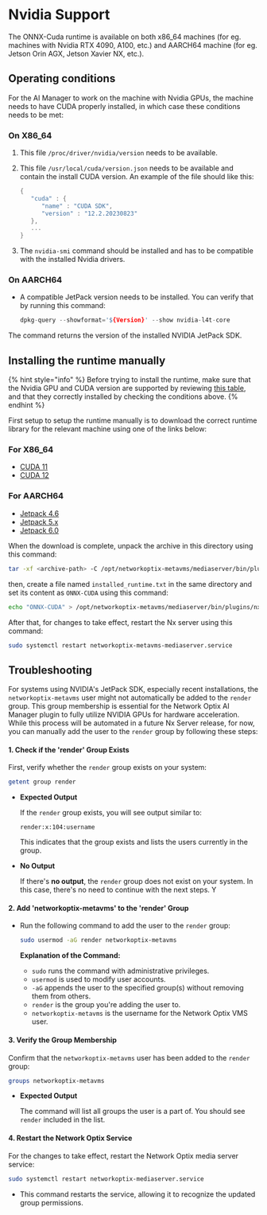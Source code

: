 # Nvidia Support

The ONNX-Cuda runtime is available on both x86\_64 machines (for eg. machines with Nvidia RTX 4090, A100, etc.) and AARCH64 machine (for eg. Jetson Orin AGX, Jetson Xavier NX, etc.).

## Operating conditions

For the AI Manager to work on the machine with Nvidia GPUs, the machine needs to have CUDA properly installed, in which case these conditions needs to be met:

### On X86\_64

1. This file `/proc/driver/nvidia/version` needs to be available.
2.  This file `/usr/local/cuda/version.json` needs to be available and contain the install CUDA version. An example of the file should like this:

    ```cpp
    {
       "cuda" : {
          "name" : "CUDA SDK",
          "version" : "12.2.20230823"
       },
       ...
    }
    ```
3. The `nvidia-smi` command should be installed and has to be compatible with the installed Nvidia drivers.

### On AARCH64

*   A compatible JetPack version needs to be installed. You can verify that by running this command:

    ```cpp
    dpkg-query --showformat='${Version}' --show nvidia-l4t-core
    ```

The command returns the version of the installed NVIDIA JetPack SDK.

## Installing the runtime manually

{% hint style="info" %}
Before trying to  install the runtime, make sure that the Nvidia GPU and CUDA version are supported by reviewing [this table](supported-ai-accelerators.md), and that they correctly installed by checking the conditions above.
{% endhint %}

First setup to setup the runtime manually is to download the correct runtime library for the relevant machine using one of the links below:

### For X86\_64

* [CUDA 11](https://artifactory.nxvms.dev/artifactory/nxai\_open/OAAX/runtimes/v4-1/nvidia-cuda\_11-x86\_64-ort.tar.gz)
* [CUDA 12](https://artifactory.nxvms.dev/artifactory/nxai\_open/OAAX/runtimes/v4-1/nvidia-cuda\_12-x86\_64-ort.tar.gz)

### For AARCH64

* [Jetpack 4.6](https://artifactory.nxvms.dev/artifactory/nxai\_open/OAAX/runtimes/v4-1/nvidia-cuda\_10-aarch64-ort.tar.gz)
* [Jetpack 5.x](https://artifactory.nxvms.dev/artifactory/nxai\_open/OAAX/runtimes/v4-1/nvidia-cuda\_11-aarch64-ort.tar.gz)
* [Jetpack 6.0 ](https://artifactory.nxvms.dev/artifactory/nxai\_open/OAAX/runtimes/v4-1/nvidia-cuda\_12-aarch64-ort.tar.gz)

When the download is complete, unpack the archive in this directory using this command:

```bash
tar -xf <archive-path> -C /opt/networkoptix-metavms/mediaserver/bin/plugins/nxai_plugin/nxai_manager/bin
```

then, create a file named `installed_runtime.txt` in the same directory and set its content as `ONNX-CUDA` using this command:

```bash
echo "ONNX-CUDA" > /opt/networkoptix-metavms/mediaserver/bin/plugins/nxai_plugin/nxai_manager/bin/installed_runtime.txt
```

After that, for changes to take effect, restart the Nx server using this command:

```bash
sudo systemctl restart networkoptix-metavms-mediaserver.service
```

## Troubleshooting

For systems using NVIDIA's JetPack SDK, especially recent installations, the `networkoptix-metavms` user might not automatically be added to the `render` group. This group membership is essential for the Network Optix AI Manager plugin to fully utilize NVIDIA GPUs for hardware acceleration. While this process will be automated in a future Nx Server release, for now, you can manually add the user to the `render` group by following these steps:

#### 1. Check if the 'render' Group Exists

First, verify whether the `render` group exists on your system:

```bash
getent group render
```

*   **Expected Output**

    If the `render` group exists, you will see output similar to:

    ```
    render:x:104:username
    ```

    This indicates that the group exists and lists the users currently in the group.
*   **No Output**

    If there's **no output**, the `render` group does not exist on your system. In this case, there's no need to continue with the next steps. Y

#### 2. Add 'networkoptix-metavms' to the 'render' Group

*   Run the following command to add the user to the `render` group:

    ```bash
    sudo usermod -aG render networkoptix-metavms
    ```

    **Explanation of the Command:**

    * `sudo` runs the command with administrative privileges.
    * `usermod` is used to modify user accounts.
    * `-aG` appends the user to the specified group(s) without removing them from others.
    * `render` is the group you're adding the user to.
    * `networkoptix-metavms` is the username for the Network Optix VMS user.

#### 3. Verify the Group Membership

Confirm that the `networkoptix-metavms` user has been added to the `render` group:

```bash
groups networkoptix-metavms
```

*   **Expected Output**

    The command will list all groups the user is a part of. You should see `render` included in the list.

#### 4. Restart the Network Optix Service

For the changes to take effect, restart the Network Optix media server service:

```bash
sudo systemctl restart networkoptix-mediaserver.service
```

* This command restarts the service, allowing it to recognize the updated group permissions.
